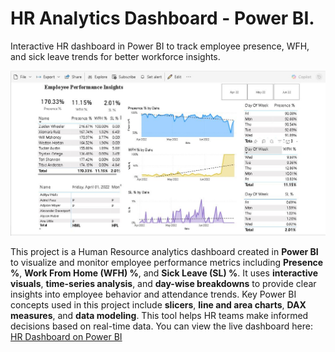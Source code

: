 # HR Analytics Dashboard - Power BI.
Interactive HR dashboard in Power BI to track employee presence, WFH, and sick leave trends for better workforce insights.

![HR Dashboard](https://github.com/Sheikh-Anas-Tauseef/HR-Data-Analysis-Project/blob/main/image.JPG?raw=true)

This project is a Human Resource analytics dashboard created in **Power BI** to visualize and monitor employee performance metrics including **Presence %**, **Work From Home (WFH) %**, and **Sick Leave (SL) %**. It uses **interactive visuals**, **time-series analysis**, and **day-wise breakdowns** to provide clear insights into employee behavior and attendance trends. Key Power BI concepts used in this project include **slicers**, **line and area charts**, **DAX measures**, and **data modeling**. This tool helps HR teams make informed decisions based on real-time data. You can view the live dashboard here: [HR Dashboard on Power BI](https://app.powerbi.com/links/0NPDaYiSvb?ctid=22426826-dc4c-401a-8d0e-7f97e64c0f99&pbi_source=linkShare)
